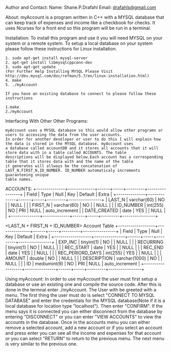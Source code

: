 Author and Contact:
    Name: Shane.P.Drafahl
    Email: drafahls@gmail.com

About:
    myAccount is a program written in C++ with a MYSQL database that can keep track of 
    expenses and income like a checkbook for checks. It uses Ncurses for a front end
    so this program will be run in a terminal.

Installation:
    To install this program and use it you will need MYSQL on your system or a remote system.
    To setup a local database on your system please follow these instructions for Linux installation. 

    1. sudo apt-get install mysql-server
    2. apt-get install libmysqlcppconn-dev
    3. sudo apt-get update
    (For Further Help Installing MYSQL Please Visit http://dev.mysql.com/doc/refman/5.7/en/linux-installation.html)
    4. make
    5. ./myAccount

    If you have an existing database to connect to please follow these instructions

    1.make
    2./myAccount

Interfacing With Other Other Programs:

    myAccount uses a MYSQL database so this would allow other programs or users to accessing the data from the user accounts.
    In order for another developer or user to do this I will explain how the data is stored in the MYSQL database. myAccount uses 
    a database called accountDB and it stores all accounts that it will store data with in a table called ACCOUNTS. The table 
    descriptions will be displayed below.Each account has a corresponding table that it stores data with and the name of the table
    it generates will allways be the concatenation of LAST_N,FIRST_N,ID_NUMBER. ID_NUMBER automaticaly increments guaranteeing unique
    table names.
       

ACCOUNTS:
+--------------+-------------+------+-----+---------+----------------+
| Field        | Type        | Null | Key | Default | Extra          |
+--------------+-------------+------+-----+---------+----------------+
| LAST_N       | varchar(60) | NO   |     | NULL    |                |
| FIRST_N      | varchar(60) | NO   |     | NULL    |                |
| ID_NUMBER    | int(255)    | NO   | PRI | NULL    | auto_increment |
| DATE_CREATED | date        | YES  |     | NULL    |                |
+--------------+-------------+------+-----+---------+----------------+

<LAST_N + FIRST_N + ID_NUMBER> Account Table
+------------------+---------------+------+-----+---------+----------------+
| Field            | Type          | Null | Key | Default | Extra          |
+------------------+---------------+------+-----+---------+----------------+
| EXP_INC          | tinyint(1)    | NO   |     | NULL    |                |
| RECURRING        | tinyint(1)    | NO   |     | NULL    |                |
| REC_START        | date          | YES  |     | NULL    |                |
| REC_END          | date          | YES  |     | NULL    |                |
| REC_PERIORD_DAYS | int(255)      | YES  |     | NULL    |                |
| AMOUNT           | double        | NO   |     | NULL    |                |
| DESCRIPTION      | varchar(1000) | NO   |     | NULL    |                |
| ID               | mediumint(9)  | NO   | PRI | NULL    | auto_increment |
+------------------+---------------+------+-----+---------+----------------+

Using myAccount:
    In order to use myAccount the user must first setup a database or use an existing one and compile the source code. After this is
    done in the termnal enter ./myAccount. The User with be greeted with a menu. The first thing the user must do is select "CONNECT TO MYSQL DATABASE"
    and enter the credentials for the MYSQL database(Note if it is a local database for location type "localhost"). Then enter "CONFIRM". If the menu 
    says it is connected you can either disconnect from the database by entering "DISCONNECT" or you can enter "VIEW ACCOUNTS" to view the accounts in
    the database. Once in the accounts menu you can either remove a selected account, add a new account or if you select an account and press enter you
    can see all the income and expenses for that account or you can select "RETURN" to return to the previous menu. The next menu is very similar to the
    previous one.     